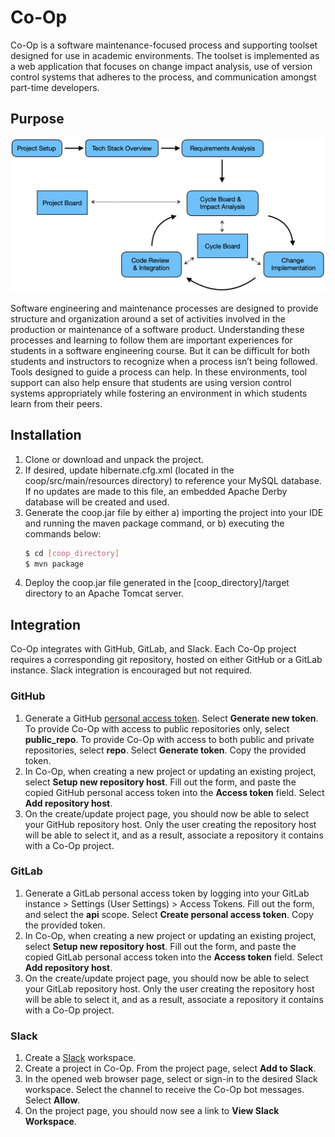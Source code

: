 # Co-Op
Co-Op is a software maintenance-focused process and supporting toolset designed for use in academic environments. 
The toolset is implemented as a web application that focuses on change impact analysis, use of version control systems that adheres to the process, and communication amongst part-time developers.

## Purpose
![Co-Op process model](src/main/webapp/resources/images/coop-model.png)

Software engineering and maintenance processes are designed to provide structure and organization around a set of activities involved in the production or maintenance of a software product. 
Understanding these processes and learning to follow them are important experiences for students in a software engineering course. 
But it can be difficult for both students and instructors to recognize when a process isn’t being followed. 
Tools designed to guide a process can help. 
In these environments, tool support can also help ensure that students are using version control systems appropriately while fostering an environment in which students learn from their peers. 

## Installation
1. Clone or download and unpack the project. 
2. If desired, update hibernate.cfg.xml (located in the coop/src/main/resources directory) to reference your MySQL database.
If no updates are made to this file, an embedded Apache Derby database will be created and used.
3. Generate the coop.jar file by either a) importing the project into your IDE and running the maven package command, or 
b) executing the commands below:
   ```bash
   $ cd [coop_directory]
   $ mvn package
   ```
4. Deploy the coop.jar file generated in the [coop_directory]/target directory to an Apache Tomcat server.

## Integration
Co-Op integrates with GitHub, GitLab, and Slack.
Each Co-Op project requires a corresponding git repository, hosted on either GitHub or a GitLab instance.
Slack integration is encouraged but not required.

### GitHub
1. Generate a GitHub [personal access token](https://github.com/settings/tokens).
Select **Generate new token**.
To provide Co-Op with access to public repositories only, select **public_repo**.
To provide Co-Op with access to both public and private repositories, select **repo**.
Select **Generate token**.
Copy the provided token.
2. In Co-Op, when creating a new project or updating an existing project, select **Setup new repository host**.
Fill out the form, and paste the copied GitHub personal access token into the **Access token** field.
Select **Add repository host**.
3. On the create/update project page, you should now be able to select your GitHub repository host.
Only the user creating the repository host will be able to select it, and as a result, associate a repository it contains with a Co-Op project.

### GitLab
1. Generate a GitLab personal access token by logging into your GitLab instance > Settings (User Settings) > Access Tokens.
Fill out the form, and select the **api** scope.
Select **Create personal access token**.
Copy the provided token.
2. In Co-Op, when creating a new project or updating an existing project, select **Setup new repository host**.
Fill out the form, and paste the copied GitLab personal access token into the **Access token** field.
Select **Add repository host**.
3. On the create/update project page, you should now be able to select your GitLab repository host.
Only the user creating the repository host will be able to select it, and as a result, associate a repository it contains with a Co-Op project.

### Slack
1. Create a [Slack](https://slack.com) workspace.
2. Create a project in Co-Op.
From the project page, select **Add to Slack**.
3. In the opened web browser page, select or sign-in to the desired Slack workspace.
Select the channel to receive the Co-Op bot messages. Select **Allow**.
4. On the project page, you should now see a link to **View Slack Workspace**.